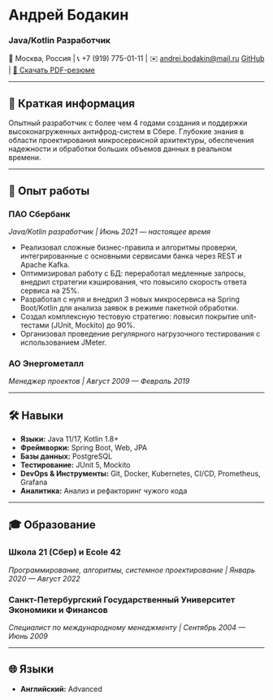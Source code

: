 
# Андрей Бодакин
### Java/Kotlin Разработчик

📍 Москва, Россия | 📞 +7 (919) 775-01-11 | ✉️ andrei.bodakin@mail.ru
[GitHub](https://github.com/andreibodakin) | [📄 Скачать PDF-резюме](https://github.com/andreibodakin/andreibodakin.github.io/blob/master/%D0%91%D0%BE%D0%B4%D0%B0%D0%BA%D0%B8%D0%BD%20%D0%90%D0%BD%D0%B4%D1%80%D0%B5%D0%B8%CC%86%20-%20Java%20-%20Kotlin.pdf)

---

## 📝 Краткая информация

Опытный разработчик с более чем 4 годами создания и поддержки высоконагруженных антифрод-систем в Сбере. Глубокие знания в области проектирования микросервисной архитектуры, обеспечения надежности и обработки больших объемов данных в реальном времени.

---

## 💼 Опыт работы

### **ПАО Сбербанк**
*Java/Kotlin разработчик | Июнь 2021 — настоящее время*

*   Реализовал сложные бизнес-правила и алгоритмы проверки, интегрированные с основными сервисами банка через REST и Apache Kafka.
*   Оптимизировал работу с БД: переработал медленные запросы, внедрил стратегии кэширования, что повысило скорость ответа сервиса на 25%.
*   Разработал с нуля и внедрил 3 новых микросервиса на Spring Boot/Kotlin для анализа заявок в режиме пакетной обработки.
*   Создал комплексную тестовую стратегию: повысил покрытие unit-тестами (JUnit, Mockito) до 90%.
*   Организовал проведение регулярного нагрузочного тестирования с использованием JMeter.

### **АО Энергометалл**
*Менеджер проектов | Август 2009 — Февраль 2019*

---

## 🛠 Навыки

*   **Языки:** Java 11/17, Kotlin 1.8+
*   **Фреймворки:** Spring Boot, Web, JPA
*   **Базы данных:** PostgreSQL
*   **Тестирование:** JUnit 5, Mockito
*   **DevOps & Инструменты:** Git, Docker, Kubernetes, CI/CD, Prometheus, Grafana
*   **Аналитика:** Анализ и рефакторинг чужого кода

---

## 🎓 Образование

### **Школа 21 (Сбер) и Ecole 42**
*Программирование, алгоритмы, системное проектирование | Январь 2020 — Август 2022*

### **Санкт-Петербургский Государственный Университет Экономики и Финансов**
*Специалист по международному менеджменту | Сентябрь 2004 — Июнь 2009*

---

## 🌐 Языки

*   **Английский:** Advanced
